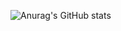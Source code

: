 ![Anurag's GitHub stats](https://github-readme-stats.vercel.app/api?username=Lotus6&show_icons=true&theme=vue)
